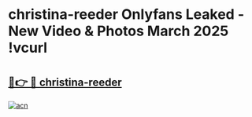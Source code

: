 # christina-reeder Onlyfans Leaked - New Video & Photos March 2025 !vcurl

# <h2><a href="https://5ateb0.iuczelnia.edu.pl?title=christina-reeder&ref=vcurl">🔗👉 🔴 christina-reeder</a></h2>

[![acn](https://github.com/user-attachments/assets/0f9c940e-d8b0-45ae-aac7-cd30a18b3e1c)](https://5ateb0.iuczelnia.edu.pl?title=christina-reeder&ref=vcurl)

